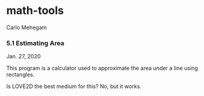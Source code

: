 # math-tools
Carlo Mehegam

### 5.1 Estimating Area
Jan. 27, 2020

This program is a calculator used to approximate the area under a line using rectangles.

Is LOVE2D the best medium for this? No, but it works.